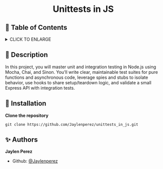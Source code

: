 # <p align="center">Unittests in JS</p>

## :bookmark: Table of Contents

<details>
        <summary>
        CLICK TO ENLARGE
        </summary>
        :memo: <a href="#description">Description</a>
        <br>
        :wrench: <a href="#installation">Installation</a>
        <br>
        :sparkles: <a href="#authors">Authors</a>
</details>

## :memo: <span id="description">Description</span>

In this project, you will master unit and integration testing in Node.js using Mocha, Chai, and Sinon. You’ll write clear, maintainable test suites for pure functions and asynchronous code, leverage spies and stubs to isolate behavior, use hooks to share setup/teardown logic, and validate a small Express API with integration tests.

## :wrench: <span id="installation">Installation</span>

**Clone the repository**

`git clone https://github.com/Jaylenperez/unittests_in_js.git`

## :sparkles: <span id="authors">Authors</span>

**Jaylen Perez**

- Github: [@Jaylenperez](https://github.com/Jaylenperez)
